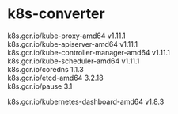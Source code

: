 # k8s-converter


k8s.gcr.io/kube-proxy-amd64                v1.11.1      
k8s.gcr.io/kube-apiserver-amd64            v1.11.1      
k8s.gcr.io/kube-controller-manager-amd64   v1.11.1      
k8s.gcr.io/kube-scheduler-amd64            v1.11.1      
k8s.gcr.io/coredns                         1.1.3        
k8s.gcr.io/etcd-amd64                      3.2.18       
k8s.gcr.io/pause                           3.1        

k8s.gcr.io/kubernetes-dashboard-amd64      v1.8.3